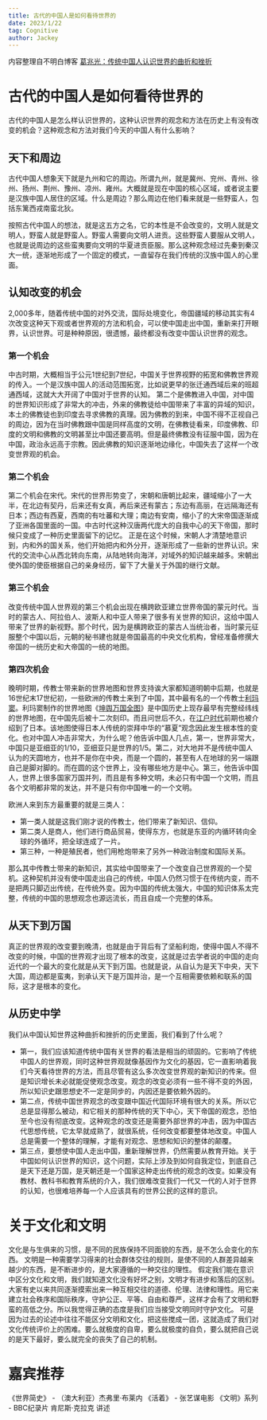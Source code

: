 ```yaml
---
title: 古代的中国人是如何看待世界的
date: 2023/1/22
tag: Cognitive
author: Jackey
---
```



内容整理自不明白博客 [葛兆光：传统中国人认识世界的曲折和挫折](https://www.youtube.com/watch?v=NY7xWIupSAc)

# 古代的中国人是如何看待世界的

古代的中国人是怎么样认识世界的，这种认识世界的观念和方法在历史上有没有改变的机会？这种观念和方法对我们今天的中国人有什么影响？

## 天下和周边

古代中国人想象天下就是九州和它的周边。所谓九州，就是冀州、兖州、青州、徐州、扬州、荆州、豫州、凉州、雍州。大概就是现在中国的核心区域，或者说主要是汉族中国人居住的区域。什么是周边？那么周边在他们看来就是一些野蛮人，包括东篱西戎南蛮北狄。

按照古代中国人的想法，就是这五方之名，它的本性是不会改变的，文明人就是文明人，野蛮人就是野蛮人。野蛮人需要向文明人进贡。这些野蛮人要服从文明人，也就是说周边的这些蛮夷要向文明的华夏进贡臣服。那么这种观念经过先秦到秦汉大一统，逐渐地形成了一个固定的模式，一直留存在我们传统的汉族中国人的心里面。

## 认知改变的机会

2,000多年，随着传统中国的对外交流，国际处境变化，帝国疆域的移动其实有4次改变这种天下观或者世界观的方法和机会，可以使中国走出中国，重新来打开眼界，认识世界。可是种种原因，很遗憾，最终都没有改变中国认识世界的观念。

### 第一个机会

中古时期，大概相当于公元1世纪到7世纪，中国关于世界视野的拓宽和佛教世界观的传入。一个是汉族中国人的活动范围拓宽，比如说更早的张迁通西域后来的班超通西域，这就大大开阔了中国对于世界的认知。
第二个是佛教进入中国，对中国的世界知识形成了非常大的冲击，外来的佛教徒给中国带来了丰富的异域的知识，本土的佛教徒也到印度去寻求佛教的真理。因为佛教的到来，中国不得不正视自己的周边，因为在当时佛教跟中国是同样高度的文明，在佛教徒看来，印度佛教、印度的文明和佛教的文明甚至比中国还要高明。但是最终佛教没有征服中国，因为在中国，政治永远高于宗教。因此佛教的知识逐渐地边缘化，中国失去了这样一个改变世界观的机会。

### 第二个机会

第二个机会在宋代。宋代的世界形势变了，宋朝和唐朝比起来，疆域缩小了一大半，在北边有契丹，后来还有女真，再后来还有蒙古；东边有高丽，在远隔海还有日本；西边有西夏，西南的有吐蕃和大理；南边有安南，缩小了的大宋帝国逐渐成了亚洲各国里面的一国。中古时代这种汉唐两代庞大的自我中心的天下帝国，那时候只变成了一种历史里面留下的记忆。
正是在这个时候，宋朝人才清楚地意识到，内和外的国关系，他们开始把内和外分开，逐渐形成了一些新的世界认识。宋代的交流中心从西北转向东南，从陆地转向海洋，对域外的知识越来越多。宋朝出使外国的使臣根据自己的亲身经历，留下了大量关于外国的继行文献。

### 第三个机会

改变传统中国人世界观的第三个机会出现在横跨欧亚建立世界帝国的蒙元时代。当时的蒙古人、阿拉伯人、波斯人和中亚人带来了很多有关世界的知识，这给中国人带来了世界的新视野。那个时代，因为是横跨欧亚的蒙古人当统治者，当时蒙元征服整个中国以后，元朝的秘书建也就是帝国最高的中央文化机构，曾经准备修撰大帝国的一统历史和大帝国的一统的地图。

### 第四次机会

晚明时期，传教士带来新的世界地图和世界支持诶大家都知道明朝中后期，也就是16世纪末17世纪初，一些欧洲的传教士来到了中国，其中最有名的一个传教士[利玛窦](https://zh.wikipedia.org/wiki/%E5%88%A9%E7%8E%9B%E7%AA%A6)。利玛窦制作的世界地图《[坤舆万国全图](https://zh.wikipedia.org/wiki/%E5%9D%A4%E8%88%86%E4%B8%87%E5%9B%BD%E5%85%A8%E5%9B%BE "坤舆万国全图")》是中国历史上现存最早有完整经纬线的世界地图，在中国先后被十二次刻印。而且问世后不久，在[江户时代](https://zh.wikipedia.org/wiki/%E6%B1%9F%E6%88%B7%E6%97%B6%E4%BB%A3 "江户时代")前期也被介绍到了日本。该地图使得日本人传统的崇拜中华的“慕夏”观念因此发生根本性的变化。也对中国人冲击非常大，为什么呢？他告诉中国人几点，第一，世界非常大，中国只是亚细亚的1/10，亚细亚只是世界的1/5。第二，对大地并不是传统中国人认为的天圆地方，也并不是你在中央，而是一个圆的，甚至有人在地球的另一端跟自己是脚对脚的。而在圆的这个世界上，没有哪些地方是中心。第三，他告诉中国人，世界上很多国家万国并列，而且是有多种文明，未必只有中国一个文明，而且各个文明都非常的发达，并不是只有你中国唯一的一个文明。

欧洲人来到东方最重要的就是三类人：

* 第一类人就是这我们刚才说的传教士，他们带来了新知识、信仰。
* 第二类人是商人，他们进行商品贸易，使得东方，也就是东亚的内循环转向全球的外循环，把全球连成了一片。
* 第三种，一种是殖民者，他们用枪炮带来了另外一种政治制度和国际关系。

那么其中传教士带来的新知识，其实给中国带来了一个改变自己世界观的一个契机。这种契机并没有使中国走出自己的传统，中国人仍然习惯于在传统内变，而不是把两只脚迈出传统，在传统外变。因为中国的传统太强大，中国的知识体系太完整，传统的中国的思想观念也源远流长，而且自成一个完整的体系。

## 从天下到万国

真正的世界观的改变要到晚清，也就是由于背后有了坚船利炮，使得中国人不得不改变的时候，中国的世界观才出现了根本的改变，这就是过去学者说的中国的走向近代的一个最大的变化就是从天下到万国。也就是说，从自认为是天下中央，天下大国，周边都是蛮夷，到承认天下是万国并治，是一个互相需要依赖和联系的国际，这才是根本的变化。

## 从历史中学

我们从中国认知世界这种曲折和挫折的历史里面，我们看到了什么呢？

* 第一，我们应该知道传统中国有关世界的看法是相当的顽固的。它影响了传统中国人的世界观，同时这种世界观就像基因作为文化的基因，它一直影响着我们今天看待世界的方法，而且尽管有这么多次改变世界观的新知识的传来。但是知识增长未必就能促使观念改变。观念的改变必须有一些不得不变的外因，所以知识史跟思想史不一定是同步的，内因还是要依赖外因的。
* 第二点，传统中国世界观念的改变跟中国近代国际环境有很大的关系。所以它总是显得那么被动，和它相关的那种传统的天下中心，天下帝国的观念，恐怕至今也没有彻底改变。这种观念的改变还是需要外部世界的冲击，因为中国古代思想传统，它太早就成熟了，就很系统，任何改变都要整体地改变。中国人总是需要一个整体的理解，才能有对观念、思想和知识的整体的颠覆。
* 第三点，要想使中国人走出中国，重新理解世界，仍然需要从教育开始。关于中国如何认识世界的知识，这个问题，实际上涉及到如何自我定位，到底自己是天下还是万国，是天朝还是一个国家这种走出传统的观念的改变。如果没有教材、教科书和教育系统的介入，我们很难改变我们一代又一代的人对于世界的认知，也很难培养每一个人应该具有的世界公民的这样的意识。

# 关于文化和文明

文化是与生俱来的习惯，是不同的民族保持不同面貌的东西，是不怎么会变化的东西。
文明是一种需要学习得来的社会群体交往的规则，是使不同的人群差异越来越少的东西，是不断进步的，是大家遵循的一种交往的理性。
假定我们能在意识中区分文化和文明，我们就知道文化没有好坏之别，文明才有进步和落后的区别。大家有史以来共同逐渐摸索出来一种互相交往的道德、伦理、法律和理性。用它来建立社会秩序和国际秩序，守护公正、平等、自由和尊严，这样才会有了文明和野蛮的高低之分。所以我觉得正确的态度是我们应当接受文明同时守护文化。
可是因为过去的论述中往往不能区分文明和文化，把这些搅成一团，这就造成了我们对文化传统评价上的困难。要么就极度的自卑，要么就极度的自负，要么就把自己说的是天下最好，要么就完全的丧失了自己的机制。

# 嘉宾推荐

《世界简史》 - （澳大利亚）杰弗里·布莱内
《活着》 - 张艺谋电影
《文明》系列 - BBC纪录片 肯尼斯·克拉克 讲述
